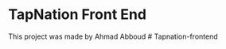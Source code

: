# TapNation Front End

This project was made by Ahmad Abboud
#   T a p n a t i o n - f r o n t e n d  
 